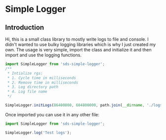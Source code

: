 # Simple Logger

## Introduction

Hi, this is a small class library to mostly write logs to file and console. I didn't wanted to use bulky logging libraries which is why I just created my own. The usage is very simple, import the class and initialize it and then import and use the logging functions.

```ts
import SimpleLogger from 'sds-simple-logger';
/**
 * Intialize rgs:
 * 1. Cycle time in milliseconds
 * 2. Remove time in milliseconds
 * 3. Log directory path
 * 4. Log file name
 */

SimpleLogger.initLogs(86400000, 604800000, path.join(__dirname, './logs'), 'seven_star_api.logs');
```

Once imported you can use it in any other file:

```ts
import SimpleLogger from 'sds-simple-logger';

SimpleLogger.log('Test logs');
```

